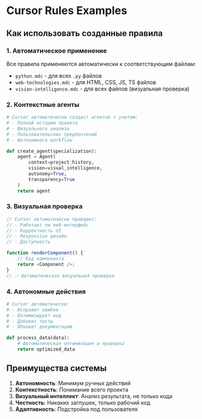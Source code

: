 # Cursor Rules Examples

## Как использовать созданные правила

### 1. Автоматическое применение
Все правила применяются автоматически к соответствующим файлам:
- `python.mdc` - для всех `.py` файлов
- `web-technologies.mdc` - для HTML, CSS, JS, TS файлов
- `vision-intelligence.mdc` - для всех файлов (визуальная проверка)

### 2. Контекстные агенты
```python
# Cursor автоматически создаст агентов с учетом:
# - Полной истории проекта
# - Визуального анализа
# - Пользовательских предпочтений
# - Автономного workflow

def create_agent(specialization):
    agent = Agent(
        context=project_history,
        vision=visual_intelligence,
        autonomy=True,
        transparency=True
    )
    return agent
```

### 3. Визуальная проверка
```javascript
// Cursor автоматически проверит:
// - Работает ли веб-интерфейс
// - Корректность UI
// - Responsive дизайн
// - Доступность

function renderComponent() {
    // Код компонента
    return <Component />;
}
// ✅ Автоматическая визуальная проверка
```

### 4. Автономные действия
```python
# Cursor автоматически:
# - Исправит ошибки
# - Оптимизирует код
# - Добавит тесты
# - Обновит документацию

def process_data(data):
    # Автоматическая оптимизация и проверка
    return optimized_data
```

## Преимущества системы

1. **Автономность**: Минимум ручных действий
2. **Контекстность**: Понимание всего проекта
3. **Визуальный интеллект**: Анализ результата, не только кода
4. **Честность**: Никаких заглушек, только рабочий код
5. **Адаптивность**: Подстройка под пользователя
